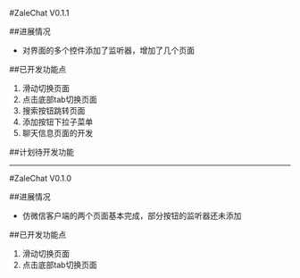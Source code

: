#ZaleChat V0.1.1

##进展情况
- 对界面的多个控件添加了监听器，增加了几个页面

##已开发功能点
1. 滑动切换页面
2. 点击底部tab切换页面
3. 搜索按钮跳转页面
4. 添加按钮下拉子菜单
5. 聊天信息页面的开发

##计划待开发功能

---

#ZaleChat V0.1.0

##进展情况
- 仿微信客户端的两个页面基本完成，部分按钮的监听器还未添加

##已开发功能点
1. 滑动切换页面
2. 点击底部tab切换页面






